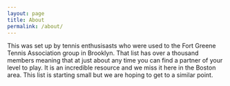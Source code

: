 ```yaml
---
layout: page
title: About
permalink: /about/
---
```


This was set up by tennis enthusisasts who were used to the Fort Greene Tennis Association group in Brooklyn. That list has over a thousand members meaning that at just about any time you can find a partner of your level to play. It is an incredible resource and we miss it here in the Boston area. This list is starting small but we are hoping to get to a similar point.